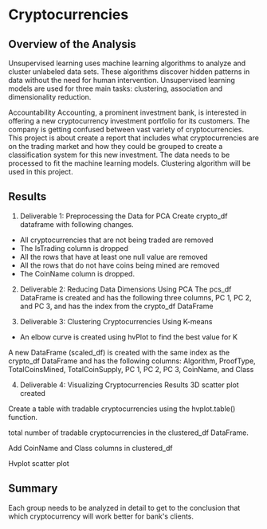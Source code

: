 # Cryptocurrencies

## Overview of the Analysis
Unsupervised learning uses machine learning algorithms to analyze and cluster unlabeled data sets. These algorithms discover hidden patterns in data without the need for human intervention. Unsupervised learning models are used for three main tasks: clustering, association and dimensionality reduction.

Accountability Accounting, a prominent investment bank, is interested in offering a new cryptocurrency investment portfolio for its customers. The company is getting confused between vast variety of cryptocurrencies. This project is about create a report that includes what cryptocurrencies are on the trading market and how they could be grouped to create a classification system for this new investment. The data needs to be processed to fit the machine learning models. Clustering algorithm will be used in this project.

## Results
1) Deliverable 1: Preprocessing the Data for PCA
Create crypto_df dataframe with following changes.
- All cryptocurrencies that are not being traded are removed
- The IsTrading column is dropped
- All the rows that have at least one null value are removed
- All the rows that do not have coins being mined are removed
- The CoinName column is dropped.


2) Deliverable 2: Reducing Data Dimensions Using PCA
The pcs_df DataFrame is created and has the following three columns, PC 1, PC 2, and PC 3, and has the index from the crypto_df DataFrame



3) Deliverable 3: Clustering Cryptocurrencies Using K-means
- An elbow curve is created using hvPlot to find the best value for K 


A new DataFrame (scaled_df) is created with the same index as the crypto_df DataFrame and has the following columns: Algorithm, ProofType, TotalCoinsMined, TotalCoinSupply, PC 1, PC 2, PC 3, CoinName, and Class


4) Deliverable 4: Visualizing Cryptocurrencies Results
3D scatter plot created


Create a table with tradable cryptocurrencies using the hvplot.table() function.


total number of tradable cryptocurrencies in the clustered_df DataFrame.


Add CoinName and Class columns in clustered_df


Hvplot scatter plot


## Summary
Each group needs to be analyzed in detail to get to the conclusion that which cryptocurrency will work better for bank's clients.


